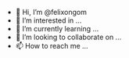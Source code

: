 - 👋 Hi, I’m @felixongom
- 👀 I’m interested in ...
- 🌱 I’m currently learning ...
- 💞️ I’m looking to collaborate on ...
- 📫 How to reach me ...

<!---
felixongom/felixongom is a ✨ special ✨ repository because its `README.md` (this file) appears on your GitHub profile.
You can click the Preview link to take a look at your changes.
--->
